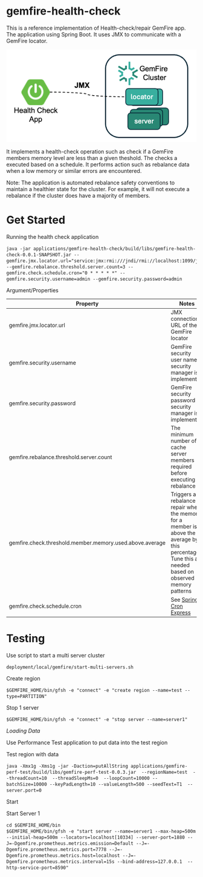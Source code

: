 # gemfire-health-check

This is a reference implementation of Health-check/repair GemFire app.
The application using Spring Boot. It uses JMX to communicate with a GemFire locator.


![check-health-architecture.png](docs/imgs/check-health-architecture.png)

It implements a health-check operation such as check if a GemFire members memory level are less than a given theshold. The checks a executed based on a schedule. It performs action such as rebalance data when a low memory or similar errors are encountered.

Note: The application is automated rebalance safety conventions to maintain a healthier state for the cluster.
For example, it will not execute a rebalance if the cluster does have a majority of members.


# Get Started

Running the health check application

```shell
java -jar applications/gemfire-health-check/build/libs/gemfire-health-check-0.0.1-SNAPSHOT.jar --gemfire.jmx.locator.url="service:jmx:rmi:///jndi/rmi://localhost:1099/jmxrmi" --gemfire.rebalance.threshold.server.count=3 --gemfire.check.schedule.cron="0 * * * * *" --gemfire.security.username=admin --gemfire.security.password=admin
```


Argument/Properties


| Property                                                 | Notes                                                                                                                                                   | Default     |
|----------------------------------------------------------|---------------------------------------------------------------------------------------------------------------------------------------------------------|-------------|
| gemfire.jmx.locator.url                                  | JMX connection URL of the GemFire locator                                                                                                               |             | 
| gemfire.security.username                                | GemFire security user name if security manager is implemented                                                                                           |
| gemfire.security.password                                | GemFire security password if security manager is implemented                                                                                            |
| gemfire.rebalance.threshold.server.count                 | The minimum number of cache server members required before executing a rebalance                                                                        |             |
| gemfire.check.threshold.member.memory.used.above.average | Triggers a rebalance repair when the memory for a member is above the average by this percentage. Tune this as needed based on observed memory patterns | 50          |
| gemfire.check.schedule.cron                              | See [Spring Cron Express](https://docs.spring.io/spring-framework/reference/integration/scheduling.html#scheduling-cron-expression)                     | 0 * * * * * |



# Testing

Use script to start a multi server cluster

```shell
deployment/local/gemfire/start-multi-servers.sh
```

Create region

```shell
$GEMFIRE_HOME/bin/gfsh -e "connect" -e "create region --name=test --type=PARTITION"
```


Stop 1 server

```shell
$GEMFIRE_HOME/bin/gfsh -e "connect" -e "stop server --name=server1"
```




*Loading Data*

Use Performance Test application to put data into the test region


Test region with data

```shell
java -Xmx1g -Xms1g -jar -Daction=putAllString applications/gemfire-perf-test/build/libs/gemfire-perf-test-0.0.3.jar  --regionName=test  --threadCount=10  --threadSleepMs=0  --loopCount=10000 --batchSize=10000 --keyPadLength=10 --valueLength=500 --seedText=T1  --server.port=0
```


Start

Start Server 1

```shell
cd $GEMFIRE_HOME/bin
$GEMFIRE_HOME/bin/gfsh -e "start server --name=server1 --max-heap=500m --initial-heap=500m --locators=localhost[10334] --server-port=1880 --J=-Dgemfire.prometheus.metrics.emission=Default --J=-Dgemfire.prometheus.metrics.port=7778 --J=-Dgemfire.prometheus.metrics.host=localhost --J=-Dgemfire.prometheus.metrics.interval=15s --bind-address=127.0.0.1  --http-service-port=8590" 
```